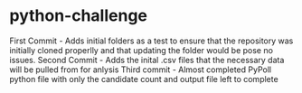# python-challenge

First Commit - Adds initial folders as a test to ensure that the repository was initially cloned properlly and that updating the folder would be pose no issues.
Second Commit - Adds the inital .csv files that the necessary data will be pulled from for anlysis
Third commit - Almost completed PyPoll python file with only the candidate count and output file left to complete
